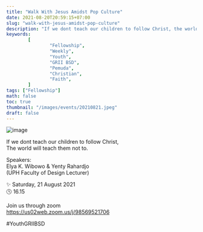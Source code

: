 ```yaml
---
title: "Walk With Jesus Amidst Pop Culture"
date: 2021-08-20T20:59:15+07:00
slug: "walk-with-jesus-amidst-pop-culture"
description: "If we dont teach our children to follow Christ, the world will teach them not to."
keywords:
        [
                "Fellowship",
                "Weekly",
                "Youth",
                "GRII BSD",
                "Pemuda",
                "Christian",
                "Faith",
        ]
tags: ["Fellowship"]
math: false
toc: true
thumbnail: "/images/events/20210821.jpeg"
draft: false
---
```


![image](/images/events/20210821.jpeg)

If we dont teach our children to follow Christ,\
The world will teach them not to.

Speakers: \
Elya K. Wibowo & Yenty Rahardjo\
(UPH Faculty of Design Lecturer)

✨ Saturday, 21 August 2021\
🕓 16.15

Join us through zoom\
https://us02web.zoom.us/j/98569521706

#YouthGRIIBSD
